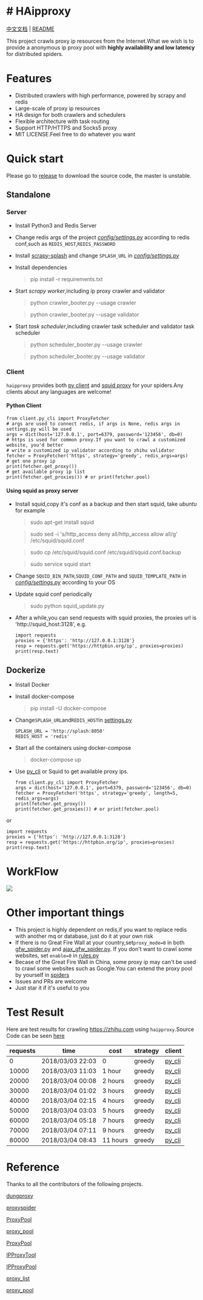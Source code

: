 # # HAipproxy
[中文文档](README.md) | [README](README_EN.md)

This project crawls proxy ip resources from the Internet.What we wish is to provide a 
anonymous ip proxy pool with **highly availability and low latency** for distributed 
spiders.

# Features
- Distributed crawlers with high performance, powered by scrapy and redis
- Large-scale of proxy ip resources
- HA design for both crawlers and schedulers
- Flexible architecture with task routing
- Support HTTP/HTTPS and Socks5 proxy
- MIT LICENSE.Feel free to do whatever you want

# Quick start

Please go to [release](https://github.com/SpiderClub/haipproxy/releases) to download the source code,
the master is unstable.

## Standalone

### Server
- Install Python3 and Redis Server
- Change redis args of the project *[config/settings.py](config/settings.py)* according to redis conf,such as `REDIS_HOST`,`REDIS_PASSWORD`
- Install [scrapy-splash](https://github.com/scrapy-plugins/scrapy-splash) and change `SPLASH_URL` in *[config/settings.py](config/settings.py)*
- Install dependencies
  > pip install -r requirements.txt
- Start *scrapy worker*,including ip proxy crawler and validator
  > python crawler_booter.py --usage crawler

  > python crawler_booter.py --usage validator
- Start *task scheduler*,including crawler task scheduler and validator task scheduler
  > python scheduler_booter.py --usage crawler

  > python scheduler_booter.py --usage validator


### Client
`haipproxy` provides both [py client](client/py_cli.py) and [squid proxy](squid_update.py) for your spiders.Any clients about any languages are welcome!

#### Python Client
```python3
from client.py_cli import ProxyFetcher
# args are used to connect redis, if args is None, redis args in settings.py will be used
args = dict(host='127.0.0.1', port=6379, password='123456', db=0)
# https is used for common proxy.If you want to crawl a customized website, you'd better 
# write a customized ip validator according to zhihu validator
fetcher = ProxyFetcher('https', strategy='greedy', redis_args=args)
# get one proxy ip
print(fetcher.get_proxy())
# get available proxy ip list
print(fetcher.get_proxies()) # or print(fetcher.pool)
```

#### Using squid as proxy server
- Install squid,copy it's conf as a backup and then start squid, take *ubuntu* for example
   > sudo apt-get install squid
   
   > sudo sed -i 's/http_access deny all/http_access allow all/g' /etc/squid/squid.conf
   
   > sudo cp /etc/squid/squid.conf /etc/squid/squid.conf.backup
   
   > sudo service squid start
- Change `SQUID_BIN_PATH`,`SQUID_CONF_PATH` and `SQUID_TEMPLATE_PATH` in *[config/settings.py](config/settings.py)* according to your OS
- Update squid conf periodically
  > sudo python squid_update.py
- After a while,you can send requests with squid proxies, the proxies url is 'http://squid_host:3128', e.g.
  ```python3
  import requests
  proxies = {'https': 'http://127.0.0.1:3128'}
  resp = requests.get('https://httpbin.org/ip', proxies=proxies)
  print(resp.text)
  ```

## Dockerize
- Install Docker

- Install docker-compose
  > pip install -U docker-compose

- Change`SPLASH_URL`and`REDIS_HOST`in [settings.py](config/settings.py)
  ```python3
  SPLASH_URL = 'http://splash:8050'
  REDIS_HOST = 'redis'
  ```
- Start all the containers using docker-compose
  > docker-compose up

- Use [py_cli](client/py_cli.py) or Squid to get available proxy ips.
  ```python3
  from client.py_cli import ProxyFetcher
  args = dict(host='127.0.0.1', port=6379, password='123456', db=0)
  fetcher = ProxyFetcher('https', strategy='greedy', length=5, redis_args=args)
  print(fetcher.get_proxy())
  print(fetcher.get_proxies()) # or print(fetcher.pool)
  ```

or 

```python3
import requests
proxies = {'https': 'http://127.0.0.1:3128'}
resp = requests.get('https://httpbin.org/ip', proxies=proxies)
print(resp.text)
```

# WorkFlow
![](static/workflow.png)

# Other important things
- This project is highly dependent on redis,if you want to replace redis with another mq or database,
just do it at your own risk
- If there is no Great Fire Wall at your country,set`proxy_mode=0` in both [gfw_spider.py](crawler/spiders/gfw_spider.py) and [ajax_gfw_spider.py](crawler/spiders/ajax_gfw_spider.py).
If you don't want to crawl some websites, set `enable=0` in [rules.py](config/rules.py)
- Becase of the Great Fire Wall in China, some proxy ip may can't be used to crawl some websites such as Google.You can extend the proxy pool by yourself in [spiders](crawler/spiders)
- Issues and PRs are welcome
- Just star it if it's useful to you

# Test Result
Here are test results for crawling https://zhihu.com using `haipproxy`.Source Code can be seen [here](examples/zhihu)

|requests|time|cost|strategy|client|
|-----|----|---|---------|-----|
|0|2018/03/03 22:03|0|greedy|[py_cli](client/py_cli.py)|
|10000|2018/03/03 11:03|1 hour|greedy|[py_cli](client/py_cli.py)|
|20000|2018/03/04 00:08|2 hours|greedy|[py_cli](client/py_cli.py)|
|30000|2018/03/04 01:02|3 hours|greedy|[py_cli](client/py_cli.py)|
|40000|2018/03/04 02:15|4 hours|greedy|[py_cli](client/py_cli.py)|
|50000|2018/03/04 03:03|5 hours|greedy|[py_cli](client/py_cli.py)|
|60000|2018/03/04 05:18|7 hours|greedy|[py_cli](client/py_cli.py)|
|70000|2018/03/04 07:11|9 hours|greedy|[py_cli](client/py_cli.py)|
|80000|2018/03/04 08:43|11 hours|greedy|[py_cli](client/py_cli.py)|

# Reference
Thanks to all the contributors of the following projects.

[dungproxy](https://github.com/virjar/dungproxy)

[proxyspider](https://github.com/zhangchenchen/proxyspider)

[ProxyPool](https://github.com/henson/ProxyPool)

[proxy_pool](https://github.com/jhao104/proxy_pool)

[ProxyPool](https://github.com/WiseDoge/ProxyPool)

[IPProxyTool](https://github.com/awolfly9/IPProxyTool)

[IPProxyPool](https://github.com/qiyeboy/IPProxyPool)

[proxy_list](https://github.com/gavin66/proxy_list)

[proxy_pool](https://github.com/lujqme/proxy_pool)

